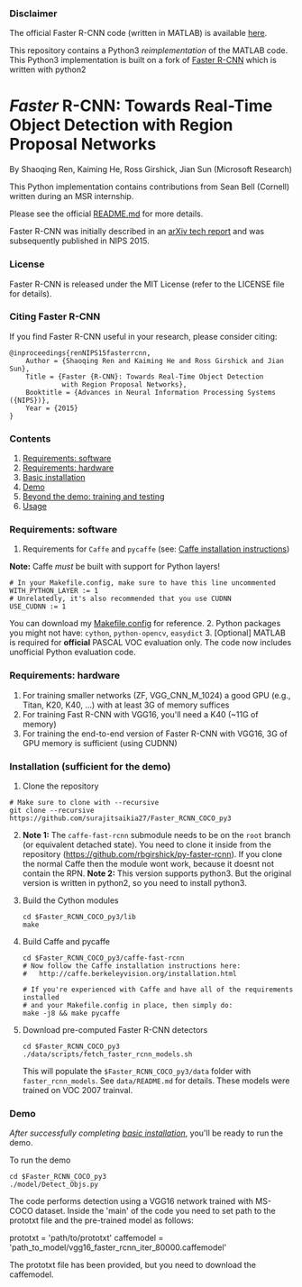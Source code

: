 ### Disclaimer

The official Faster R-CNN code (written in MATLAB) is available [here](https://github.com/ShaoqingRen/faster_rcnn).


This repository contains a Python3 *reimplementation* of the MATLAB code.
This Python3 implementation is built on a fork of [Faster R-CNN](https://github.com/rbgirshick/py-faster-rcnn) which is written with python2

# *Faster* R-CNN: Towards Real-Time Object Detection with Region Proposal Networks

By Shaoqing Ren, Kaiming He, Ross Girshick, Jian Sun (Microsoft Research)

This Python implementation contains contributions from Sean Bell (Cornell) written during an MSR internship.

Please see the official [README.md](https://github.com/ShaoqingRen/faster_rcnn/blob/master/README.md) for more details.

Faster R-CNN was initially described in an [arXiv tech report](http://arxiv.org/abs/1506.01497) and was subsequently published in NIPS 2015.

### License

Faster R-CNN is released under the MIT License (refer to the LICENSE file for details).

### Citing Faster R-CNN

If you find Faster R-CNN useful in your research, please consider citing:

    @inproceedings{renNIPS15fasterrcnn,
        Author = {Shaoqing Ren and Kaiming He and Ross Girshick and Jian Sun},
        Title = {Faster {R-CNN}: Towards Real-Time Object Detection
                 with Region Proposal Networks},
        Booktitle = {Advances in Neural Information Processing Systems ({NIPS})},
        Year = {2015}
    }

### Contents
1. [Requirements: software](#requirements-software)
2. [Requirements: hardware](#requirements-hardware)
3. [Basic installation](#installation-sufficient-for-the-demo)
4. [Demo](#demo)
5. [Beyond the demo: training and testing](#beyond-the-demo-installation-for-training-and-testing-models)
6. [Usage](#usage)

### Requirements: software

1. Requirements for `Caffe` and `pycaffe` (see: [Caffe installation instructions](http://caffe.berkeleyvision.org/installation.html))

  **Note:** Caffe *must* be built with support for Python layers!

  ```make
  # In your Makefile.config, make sure to have this line uncommented
  WITH_PYTHON_LAYER := 1
  # Unrelatedly, it's also recommended that you use CUDNN
  USE_CUDNN := 1
  ```

  You can download my [Makefile.config](http://www.cs.berkeley.edu/~rbg/fast-rcnn-data/Makefile.config) for reference.
2. Python packages you might not have: `cython`, `python-opencv`, `easydict`
3. [Optional] MATLAB is required for **official** PASCAL VOC evaluation only. The code now includes unofficial Python evaluation code.

### Requirements: hardware

1. For training smaller networks (ZF, VGG_CNN_M_1024) a good GPU (e.g., Titan, K20, K40, ...) with at least 3G of memory suffices
2. For training Fast R-CNN with VGG16, you'll need a K40 (~11G of memory)
3. For training the end-to-end version of Faster R-CNN with VGG16, 3G of GPU memory is sufficient (using CUDNN)

### Installation (sufficient for the demo)

1. Clone the repository
  ```Shell
  # Make sure to clone with --recursive
  git clone --recursive https://github.com/surajitsaikia27/Faster_RCNN_COCO_py3
  ```

2. 
    **Note 1:** The `caffe-fast-rcnn` submodule needs to be on the `root` branch (or equivalent detached state). You need to clone it inside from the repository (https://github.com/rbgirshick/py-faster-rcnn). 
	If you clone the normal Caffe then the module wont work, because it doesnt not contain the RPN.
    **Note 2:** This version supports python3. But the original version is written in python2, so you need to install python3.
3. Build the Cython modules
    ```Shell
    cd $Faster_RCNN_COCO_py3/lib
    make
    ```

4. Build Caffe and pycaffe
    ```Shell
    cd $Faster_RCNN_COCO_py3/caffe-fast-rcnn
    # Now follow the Caffe installation instructions here:
    #   http://caffe.berkeleyvision.org/installation.html

    # If you're experienced with Caffe and have all of the requirements installed
    # and your Makefile.config in place, then simply do:
    make -j8 && make pycaffe
    ```

5. Download pre-computed Faster R-CNN detectors
    ```Shell
    cd $Faster_RCNN_COCO_py3
    ./data/scripts/fetch_faster_rcnn_models.sh
    ```

    This will populate the `$Faster_RCNN_COCO_py3/data` folder with `faster_rcnn_models`. See `data/README.md` for details.
    These models were trained on VOC 2007 trainval.

### Demo

*After successfully completing [basic installation](#installation-sufficient-for-the-demo)*, you'll be ready to run the demo.

To run the demo
```Shell
cd $Faster_RCNN_COCO_py3
./model/Detect_Objs.py
```
The code performs detection using a VGG16 network trained with MS-COCO dataset.
Inside the 'main' of the code you need to set path to the prototxt file and the pre-trained model as follows:
 
 prototxt = 'path/to/prototxt'
 caffemodel = 'path_to_model/vgg16_faster_rcnn_iter_80000.caffemodel'

 The prototxt file has been provided, but you need to download the caffemodel.

